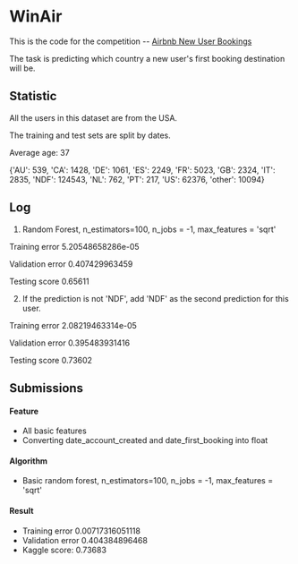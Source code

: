 # WinAir
This is the code for the competition -- [Airbnb New User Bookings](https://www.kaggle.com/c/airbnb-recruiting-new-user-bookings)

The task is predicting which country a new user's first booking destination will be.

## Statistic

All the users in this dataset are from the USA.

The training and test sets are split by dates.

Average age: 37

{'AU': 539,
'CA': 1428,
'DE': 1061,
'ES': 2249,
'FR': 5023,
'GB': 2324,
'IT': 2835,
'NDF': 124543,
'NL': 762,
'PT': 217,
'US': 62376,
'other': 10094}


## Log
1. Random Forest, n_estimators=100, n_jobs = -1, max_features = 'sqrt'

Training error 5.20548658286e-05

Validation error 0.407429963459

Testing score 0.65611

2. If the prediction is not 'NDF', add 'NDF' as the second prediction for this user.

Training error 2.08219463314e-05

Validation error 0.395483931416

Testing score 0.73602

## Submissions

#### Feature

  * All basic features
  * Converting date_account_created and date_first_booking into float

#### Algorithm

  * Basic random forest, n_estimators=100, n_jobs = -1, max_features = 'sqrt'

#### Result

  * Training error 0.00717316051118
  * Validation error 0.404384896468
  * Kaggle score: 0.73683
  



